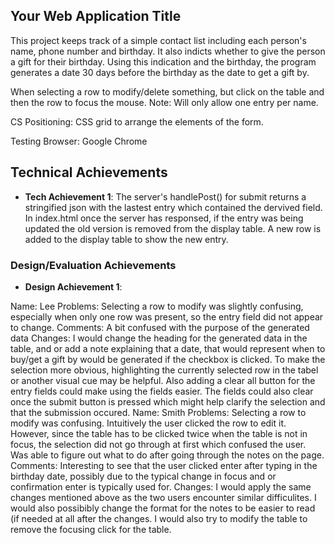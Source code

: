 
## Your Web Application Title
This project keeps track of a simple contact list including each person's name, phone number and birthday. It also indicts whether to give the person a gift for their birthday. Using this indication and the birthday, the program generates a date 30 days before the birthday as the date to get a gift by. 

When selecting a row to modify/delete something, but click on the table and then the row to focus the mouse. 
Note: Will only allow one entry per name.

CS Positioning: CSS grid to arrange the elements of the form.

Testing Browser: Google Chrome 

## Technical Achievements
- **Tech Achievement 1**: 
The server's handlePost() for submit returns a stringified json with the lastest entry which contained the dervived field. In index.html once the server has responsed, if the entry was being updated the old version is removed from the display table. A new row is added to the display table to show the new entry. 

### Design/Evaluation Achievements
- **Design Achievement 1**: 

Name: Lee 
Problems: Selecting a row to modify was slightly confusing, especially when only one row was present, so the 
    entry field did not appear to change. 
Comments: A bit confused with the purpose of the generated data
Changes: I would change the heading for the generated data in the table, and or add a note explaining 
    that a date, that would represent when to buy/get a gift by would be generated if the checkbox is clicked. 
    To make the selection more obvious, highlighting the currently selected row in the tabel or another visual cue may be helpful. Also adding a clear all button for the entry fields could make using the fields easier. The fields could also clear once the submit button is pressed which might help clarify the selection and that the submission occured. 
Name: Smith 
Problems: Selecting a row to modify was confusing. Intuitively the user clicked the row to edit it. However, since the table has to be clicked twice when the table is not in focus, the selection did not go through at first which confused the user. Was able to figure out what to do after going through the notes on the page. 
Comments: Interesting to see that the user clicked enter after typing in the birthday date, possibly due to the typical change in focus and or confirmation enter is typically used for. 
Changes: I would apply the same changes mentioned above as the two users encounter similar difficulites. I would also possibibly change the format for the notes to be easier to read (if needed at all after the changes. I would also try to modify the table to remove the focusing click for the table. 